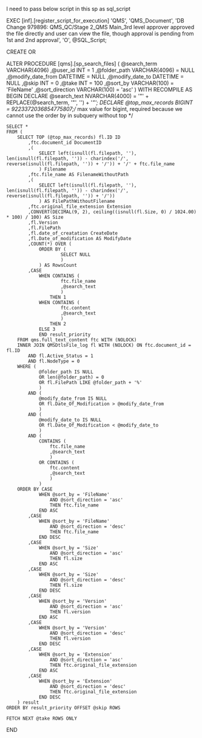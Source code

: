 I need to pass below script in this sp as sql_script 

EXEC [inf].[register_script_for_execution] 
    'QMS', 
    'QMS_Document', 
    'DB Change 979896: QMS_QC/Stage 2_QMS Main_3rd level approver approved the file directly and user can view the file, though approval is pending from 1st and 2nd approval', 
    'O', 
    @SQL_Script;

CREATE
	OR

ALTER PROCEDURE [qms].[sp_search_files] (
	@search_term VARCHAR(4096)
	,@user_id INT = 1
	,@folder_path VARCHAR(4096) = NULL
	,@modify_date_from DATETIME = NULL
	,@modify_date_to DATETIME = NULL
	,@skip INT = 0
	,@take INT = 100
	,@sort_by VARCHAR(100) = 'FileName'
	,@sort_direction VARCHAR(100) = 'asc'
	)
	WITH RECOMPILE
AS
BEGIN
	DECLARE @search_text NVARCHAR(4000) = '"' + REPLACE(@search_term, '"', '') + '*"';
	DECLARE @top_max_records BIGINT = 9223372036854775807;/* max value for bigint, required because we cannot use the order by in subquery without top */

	SELECT *
	FROM (
		SELECT TOP (@top_max_records) fl.ID ID
			,ftc.document_id DocumentID
			,(
				SELECT left(isnull(fl.filepath, ''), len(isnull(fl.filepath, '')) - charindex('/', reverse(isnull(fl.filepath, '')) + '/')) + '/' + ftc.file_name
				) Filename
			,ftc.file_name AS FilenameWithoutPath
			,(
				SELECT left(isnull(fl.filepath, ''), len(isnull(fl.filepath, '')) - charindex('/', reverse(isnull(fl.filepath, '')) + '/'))
				) AS FilePathWithoutFilename
			,ftc.original_file_extension Extension
			,CONVERT(DECIMAL(9, 2), ceiling((isnull(fl.Size, 0) / 1024.00) * 100) / 100) AS Size
			,fl.Version
			,fl.FilePath
			,fl.date_of_creatation CreateDate
			,fl.Date_of_modification AS ModifyDate
			,COUNT(*) OVER (
				ORDER BY (
						SELECT NULL
						)
				) AS RowsCount
			,CASE 
				WHEN CONTAINS (
						ftc.file_name
						,@search_text
						)
					THEN 1
				WHEN CONTAINS (
						ftc.content
						,@search_text
						)
					THEN 2
				ELSE 3
				END result_priority
		FROM qms.full_text_content ftc WITH (NOLOCK)
		INNER JOIN QMSDtlsFile_log fl WITH (NOLOCK) ON ftc.document_id = fl.ID
			AND fl.Active_Status = 1
			AND fl.NodeType = 0
		WHERE (
				@folder_path IS NULL
				OR len(@folder_path) = 0
				OR fl.FilePath LIKE @folder_path + '%'
				)
			AND (
				@modify_date_from IS NULL
				OR fl.Date_Of_Modification > @modify_date_from
				)
			AND (
				@modify_date_to IS NULL
				OR fl.Date_Of_Modification < @modify_date_to
				)
			AND (
				CONTAINS (
					ftc.file_name
					,@search_text
					)
				OR CONTAINS (
					ftc.content
					,@search_text
					)
				)
		ORDER BY CASE 
				WHEN @sort_by = 'FileName'
					AND @sort_direction = 'asc'
					THEN ftc.file_name
				END ASC
			,CASE 
				WHEN @sort_by = 'FileName'
					AND @sort_direction = 'desc'
					THEN ftc.file_name
				END DESC
			,CASE 
				WHEN @sort_by = 'Size'
					AND @sort_direction = 'asc'
					THEN fl.size
				END ASC
			,CASE 
				WHEN @sort_by = 'Size'
					AND @sort_direction = 'desc'
					THEN fl.size
				END DESC
			,CASE 
				WHEN @sort_by = 'Version'
					AND @sort_direction = 'asc'
					THEN fl.version
				END ASC
			,CASE 
				WHEN @sort_by = 'Version'
					AND @sort_direction = 'desc'
					THEN fl.version
				END DESC
			,CASE 
				WHEN @sort_by = 'Extension'
					AND @sort_direction = 'asc'
					THEN ftc.original_file_extension
				END ASC
			,CASE 
				WHEN @sort_by = 'Extension'
					AND @sort_direction = 'desc'
					THEN ftc.original_file_extension
				END DESC
		) result
	ORDER BY result_priority OFFSET @skip ROWS

	FETCH NEXT @take ROWS ONLY
END
